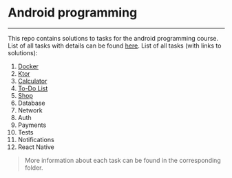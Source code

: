 # Android programming

---

This repo contains solutions to tasks for the android programming course.
List of all tasks with details can be found [here](https://github.com/kprzystalski/android23).
List of all tasks (with links to solutions):

1. [Docker](task-01)
2. [Ktor](task-02)
3. [Calculator](task-03)
4. [To-Do List](task-04)
5. [Shop](app)
6. Database
7. Network
8. Auth
9. Payments
10. Tests
11. Notifications
12. React Native

> More information about each task can be found in the corresponding folder.

